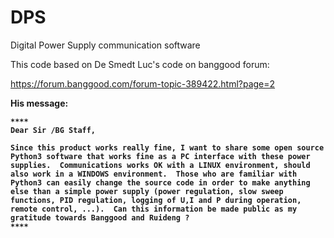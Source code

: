 # DPS
Digital Power Supply communication software



This code based on De Smedt Luc's code on banggood forum:

https://forum.banggood.com/forum-topic-389422.html?page=2

<b>His message:<b>

    ****
    Dear Sir /BG Staff,

    Since this product works really fine, I want to share some open source Python3 software that works fine as a PC interface with these power supplies.  Communications works OK with a LINUX environment, should also work in a WINDOWS environment.  Those who are familiar with Python3 can easily change the source code in order to make anything else than a simple power supply (power regulation, slow sweep functions, PID regulation, logging of U,I and P during operation, remote control, ...).  Can this information be made public as my gratitude towards Banggood and Ruideng ?
    ****
